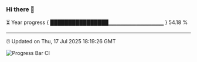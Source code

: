 ### Hi there 👋

⏳ Year progress { ████████████████▁▁▁▁▁▁▁▁▁▁▁▁▁▁ } 54.18 %

---

⏰ Updated on Thu, 17 Jul 2025 18:19:26 GMT

![Progress Bar CI](https://github.com/code-lakshay/GitHub-Actions-Demo/workflows/Progress%20Bar%20CI/badge.svg)

